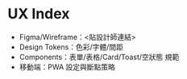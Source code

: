 # UX Index
- Figma/Wireframe：<貼設計師連結>
- Design Tokens：色彩/字體/間距
- Components：表單/表格/Card/Toast/空狀態 規範
- 移動端：PWA 設定與斷點策略
